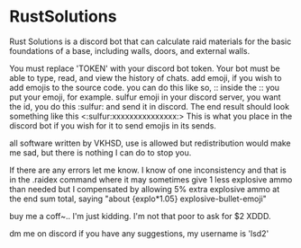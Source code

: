 # RustSolutions
Rust Solutions is a discord bot that can calculate raid materials for the basic foundations of a base, including walls, doors, and external walls.

You must replace 'TOKEN' with your discord bot token. Your bot must be able to type, read, and view the history of chats. add emoji, if you wish to add emojis to the source code.
you can do this like so, \:: inside the :: you put your emoji, for example. sulfur emoji in your discord server, you want the id, you do this \:sulfur: and send it in discord.
The end result should look something like this <:sulfur:xxxxxxxxxxxxxxx:> This is what you place in the discord bot if you wish for it to send emojis in its sends.

all software written by VKHSD, use is allowed but redistribution would make me sad, but there is nothing I can do to stop you. 

If there are any errors let me know.
I know of one inconsistency and that is in the .raidex command where it may sometimes give 1 less explosive ammo than needed but I compensated by allowing 5% extra
explosive ammo at the end sum total, saying "about {explo*1.05} explosive-bullet-emoji"

buy me a coff~.. I'm just kidding. I'm not that poor to ask for $2 XDDD. 

dm me on discord if you have any suggestions, my username is 'lsd2'
